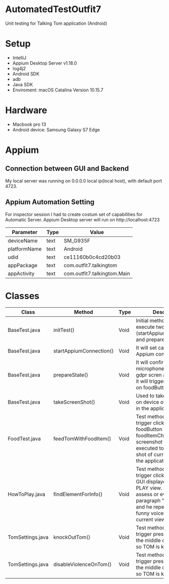 # AutomatedTestOutfit7
Unit testing for Talking Tom application (Android)

# Setup
- IntelliJ
- Appium Desktop Server v1.18.0
- log4j2
- Android SDK
- adb
- Java SDK
- Enviroment: macOS Catalina Version 10.15.7


# Hardware
- Macbook pro 13
- Android device: Samsung Galaxy S7 Edge

# Appium 
## Connection between GUI and Backend 
My local server was running on 0.0.0.0 local ip(local host), with default port 4723. 
## Appium Automation Setting 
For inspector session I had to create costum set of capabilities for Automatic Server. 
Appium Desktop server will run on http://localhost:4723

Parameter    | Type | Value
------------ | ---- | -------
deviceName   | text | SM_G935F
platformName | text | Android
udid         | text | ce11160b0c4cd20b03
appPackage   | text | com.outfit7.talkingtom
appActivity  | text | com.outfit7.talkingtom.Main

# Classes
Class           | Method                    | Type | Description
------------    | ------------------------- | ---- | -------------------------
BaseTest.java   | initTest()                | Void | Initial method which will execute two methods (startAppiumConnection() and prepareState()) 
BaseTest.java   | startAppiumConnection()   | Void | It will set capabilities for Appium connection.
BaseTest.java   | prepareState()            | Void | It will confirm AGE, allow microphone access, pass gdpr scren and at the end it will trigger click event on foodButton
BaseTest.java   | takeScreenShot()          | Void | Used to take screenshot on device of current state in the application
FoodTest.java   | feedTomWithFoodItem()     | Void | Test method which will trigger click event on foodButton and foodItemChilly. At the end screenshot "event" will be executed to take a snap shot of current state in the application
HowToPlay.java   | findElementForInfo()     | Void | Test method which will trigger click event until GUI displayes HOT TO PLAY view. At the end we assess or evaluate if paragraph "Talk to Tom and he repeats with a funny voice" exists in current view
TomSettings.java   | knockOutTom()          | Void | Test method which will trigger press action on the middle of the screen so TOM is knocked down
TomSettings.java   | disableViolenceOnTom() | Void | Test method which will trigger press action on the middle of the screen so TOM is knocked down



                

